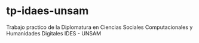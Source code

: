# tp-idaes-unsam
Trabajo practico de la Diplomatura en Ciencias Sociales Computacionales y Humanidades Digitales IDES - UNSAM
